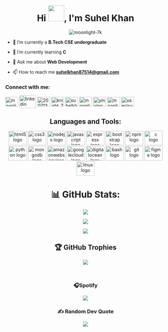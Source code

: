 <h1 align="center">Hi <img src="https://media.tenor.com/Og0XNCa_vo8AAAAi/qoobee-hi.gif" width="50" />, I'm Suhel Khan</h1>


<p align="center"> <img src="https://komarev.com/ghpvc/?username=moonlight-7k&label=Profile%20views&color=0e75b6&style=flat" alt="moonlight-7k"  /> </p>


- 🔭 I’m currently a **B.Tech CSE undergraduate**

- 🌱 I’m currently learning **C**

- 💬 Ask me about **Web Development**

- 📫 How to reach me **suhelkhan87514@gmail.com** <br>

<h3 align="left">Connect with me:</h3>
<p align="left">
<a href="https://twitter.com/moonlight7k1" target="blank"><img align="center" src="https://raw.githubusercontent.com/rahuldkjain/github-profile-readme-generator/master/src/images/icons/Social/twitter.svg" alt="moonlight7k1" height="30" width="40" /></a>
<a href="https://linkedin.com/in/moonlight-7k" target="blank"><img align="center" src=src="https://raw.githubusercontent.com/maurodesouza/profile-readme-generator/master/src/assets/icons/social/linkedin/default.svg" width="52" height="40" alt="linkedin logo"/></a>
<a href="https://stackoverflow.com/users/20071334" target="blank"><img align="center" src="https://raw.githubusercontent.com/rahuldkjain/github-profile-readme-generator/master/src/images/icons/Social/stack-overflow.svg" alt="20071334" height="30" width="40" /></a>
<a href="https://instagram.com/knight_7k" target="blank"><img align="center" src="https://raw.githubusercontent.com/rahuldkjain/github-profile-readme-generator/master/src/images/icons/Social/instagram.svg" alt="knight_7k" height="30" width="40" /></a>
<a href="https://www.behance.net/suhelkhan40" target="blank"><img align="center" src="https://raw.githubusercontent.com/rahuldkjain/github-profile-readme-generator/master/src/images/icons/Social/behance.svg" alt="suhelkhan40" height="30" width="40" /></a>
<a href="https://www.codechef.com/users/moonlight7k1" target="blank"><img align="center" src="https://cdn.jsdelivr.net/npm/simple-icons@3.1.0/icons/codechef.svg" alt="moonlight7k1" height="30" width="40" /></a>
<a href="https://www.hackerrank.com/yinyingdark" target="blank"><img align="center" src="https://raw.githubusercontent.com/rahuldkjain/github-profile-readme-generator/master/src/images/icons/Social/hackerrank.svg" alt="yinyingdark" height="30" width="40" /></a>
<a href="https://www.leetcode.com/moonlight7k" target="blank"><img align="center" src="https://raw.githubusercontent.com/rahuldkjain/github-profile-readme-generator/master/src/images/icons/Social/leet-code.svg" alt="moonlight7k" height="30" width="40" /></a>
<a href="https://auth.geeksforgeeks.org/user/user/suhel_khan" target="blank"><img align="center" src="https://raw.githubusercontent.com/rahuldkjain/github-profile-readme-generator/master/src/images/icons/Social/geeks-for-geeks.svg" alt="user/suhel_khan" height="30" width="40" /></a>
</p>

<h2 align="center">Languages and Tools:</h2>
<div align="center">
  <img src="https://cdn.jsdelivr.net/gh/devicons/devicon/icons/html5/html5-original.svg" height="45" width="57" alt="html5 logo"  />
  <img src="https://cdn.jsdelivr.net/gh/devicons/devicon/icons/css3/css3-original.svg" height="45" width="57" alt="css3 logo"  />
  <img src="https://cdn.jsdelivr.net/gh/devicons/devicon/icons/nodejs/nodejs-original.svg" height="45" width="57" alt="nodejs logo"  />
  <img src="https://cdn.jsdelivr.net/gh/devicons/devicon/icons/javascript/javascript-original.svg" height="45" width="57" alt="javascript logo"  />
  <img src="https://cdn.jsdelivr.net/gh/devicons/devicon/icons/express/express-original.svg" height="45" width="57" alt="express logo"  />
  <img src="https://cdn.jsdelivr.net/gh/devicons/devicon/icons/bootstrap/bootstrap-original.svg" height="45" width="57" alt="bootstrap logo"  />
  <img src="https://cdn.jsdelivr.net/gh/devicons/devicon/icons/npm/npm-original-wordmark.svg" height="45" width="57" alt="npm logo"  />
  <img src="https://cdn.jsdelivr.net/gh/devicons/devicon/icons/c/c-original.svg" height="45" width="57" alt="c logo"  />
  <img src="https://cdn.jsdelivr.net/gh/devicons/devicon/icons/python/python-original.svg" height="45" width="57" alt="python logo"  />
  <img src="https://cdn.jsdelivr.net/gh/devicons/devicon/icons/mongodb/mongodb-original.svg" height="45" width="57" alt="mongodb logo"  />
  <img src="https://cdn.jsdelivr.net/gh/devicons/devicon/icons/amazonwebservices/amazonwebservices-original.svg" height="45" width="57" alt="amazonwebservices logo"  />
  <img src="https://cdn.jsdelivr.net/gh/devicons/devicon/icons/googlecloud/googlecloud-original.svg" height="45" width="57" alt="googlecloud logo"  />
  <img src="https://cdn.jsdelivr.net/gh/devicons/devicon/icons/digitalocean/digitalocean-original.svg" height="45" width="57" alt="digitalocean logo"  />
  <img src="https://cdn.jsdelivr.net/gh/devicons/devicon/icons/bash/bash-original.svg" height="45" width="57" alt="bash logo"  />
  <img src="https://cdn.jsdelivr.net/gh/devicons/devicon/icons/git/git-original.svg" height="45" width="57" alt="git logo"  />
  <img src="https://cdn.jsdelivr.net/gh/devicons/devicon/icons/figma/figma-original.svg" height="45" width="57" alt="figma logo"  />
  <img src="https://cdn.jsdelivr.net/gh/devicons/devicon/icons/linux/linux-original.svg" height="45" width="57" alt="linux logo"  />
</div>

<div align="center" display="flex">

# 📊 GitHub Stats:
![](https://github-readme-streak-stats.herokuapp.com/?user=moonLight-7k&theme=dark&hide_border=false)<br/>
  
![](https://github-readme-stats.vercel.app/api?username=moonLight-7k&theme=dark&hide_border=false&include_all_commits=true&count_private=true)<br/>
  
![](https://github-readme-stats.vercel.app/api/top-langs/?username=moonLight-7k&theme=dark&hide_border=false&include_all_commits=true&count_private=true&layout=compact)
</div>


<div align="center">
  
## 🏆 GitHub Trophies
![](https://github-profile-trophy.vercel.app/?username=moonLight-7k&theme=radical&no-frame=false&no-bg=true&margin-w=4)
</div>

<br clear="both">

<div align="center">

### 🎧Spotify

![ ](https://spotify-recently-played-readme.vercel.app/api?user=31feikwfsp4a4hbf4v6huz6envmm&width=700)
</div>

<div align="center">

### ✍️ Random Dev Quote
![    ](https://quotes-github-readme.vercel.app/api?type=horizontal&theme=tokyonight&width=600)
</div>
